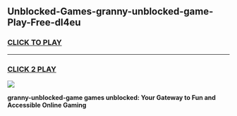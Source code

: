 
## Unblocked-Games-granny-unblocked-game-Play-Free-dl4eu
<h3>
<a href="https://premium76.site?title=granny-unblocked-game&ref=24M">CLICK TO PLAY</a></h3>
<hr>

<h3>
<a href="https://premium76.site?title=granny-unblocked-game&ref=24M">CLICK 2 PLAY</a>
  
</h3>

<a href="https://premium76.site?title=granny-unblocked-game&ref=24M"><img src="https://clearcache.store/games.png"></a>


**granny-unblocked-game games unblocked: Your Gateway to Fun and Accessible Online Gaming**
